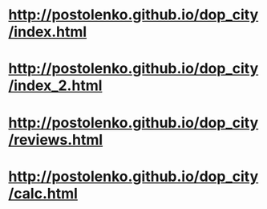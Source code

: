 # http://postolenko.github.io/dop_city/index.html
# http://postolenko.github.io/dop_city/index_2.html
# http://postolenko.github.io/dop_city/reviews.html
# http://postolenko.github.io/dop_city/calc.html
